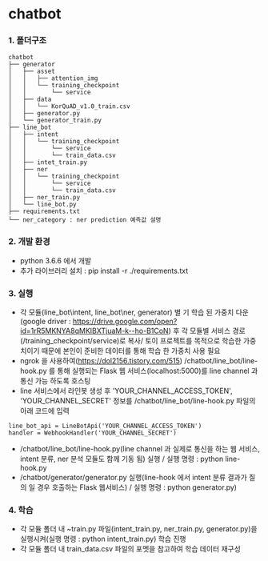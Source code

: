 # chatbot  
### 1. 폴더구조  

    chatbot
    ├── generator
    │   ├── asset
    │   │   ├── attention_img
    │   │   └── training_checkpoint
    │   │       └── service
    │   ├── data
    │   │   └── KorQuAD_v1.0_train.csv
    │   ├── generator.py
    │   └── generator_train.py
    ├── line_bot
    │   ├── intent
    │   │   └── training_checkpoint
    │   │       └── service
    │   │       └── train_data.csv
    │   ├── intet_train.py
    │   ├── ner
    │   │   └── training_checkpoint
    │   │       └── service
    │   │       └── train_data.csv
    │   ├── ner_train.py
    │   └── line_bot.py
    ├── requirements.txt
    └── ner_category : ner prediction 예측값 설명
        
### 2. 개발 환경  
- python 3.6.6 에서 개발  
- 추가 라이브러리 설치 : pip install -r ./requirements.txt  

### 3. 실행  
- 각 모듈(line_bot\intent, line_bot\ner, generator) 별 기 학습 된 가중치 다운(google driver : https://drive.google.com/open?id=1rR5MKNYA8qMKIBXTjuaM-k--ho-B1CoN) 후 각 모듈별 서비스 경로(/training_checkpoint/service)로 복사/ 토이 프로젝트를 목적으로 학습한 가중치이기 때문에 본인이 준비한 데이터를 통해 학습 한 가중치 사용 필요  
- ngrok 을 사용하여(https://dol2156.tistory.com/515) /chatbot/line_bot/line-hook.py 를 통해 실행되는 Flask 웹 서비스(localhost:5000)를 line channel 과 통신 가능 하도록 호스팅  
- line 서비스에서 라인봇 생성 후 'YOUR_CHANNEL_ACCESS_TOKEN', 'YOUR_CHANNEL_SECRET' 정보를 /chatbot/line_bot/line-hook.py 파일의 아래 코드에 입력  
```
line_bot_api = LineBotApi('YOUR_CHANNEL_ACCESS_TOKEN')  
handler = WebhookHandler('YOUR_CHANNEL_SECRET')  
```
- /chatbot/line_bot/line-hook.py(line channel 과 실제로 통신을 하는 웹 서비스, intent 분류, ner 분석 모듈도 함께 기동 됨) 실행 / 실행 명령 : python line-hook.py  
- /chatbot/generator/generator.py 실행(line-hook 에서 intent 분류 결과가 질의 일 경우 호출하는 Flask 웹서비스) / 실행 명령 :  python generator.py)  


### 4. 학습  
- 각 모듈 폴더 내 ~train.py 파일(intent_train.py, ner_train.py, generator.py)을 실행시켜(실행 명령 : python intent_train.py) 학습 진행  
- 각 모듈 폴더 내 train_data.csv 파일의 포멧을 참고하여 학습 데이터 재구성  
